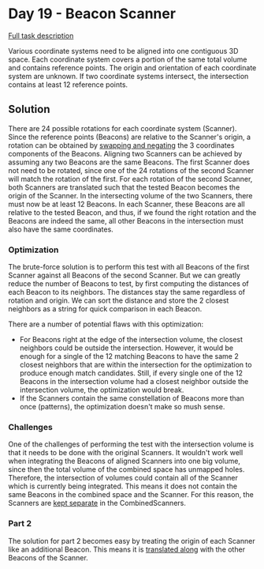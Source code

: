 # Day 19 - Beacon Scanner

[Full task description](https://adventofcode.com/2021/day/19)

Various coordinate systems need to be aligned into one contiguous 3D space.
Each coordinate system covers a portion of the same total volume and contains reference points.
The origin and orientation of each coordinate system are unknown.
If two coordinate systems intersect, the intersection contains at least 12 reference points. 

## Solution

There are 24 possible rotations for each coordinate system (Scanner).
Since the reference points (Beacons) are relative to the Scanner's origin, a rotation can be obtained by [swapping and negating](main.go#L25) the 3 coordinates components of the Beacons.
Aligning two Scanners can be achieved by assuming any two Beacons are the same Beacons.
The first Scanner does not need to be rotated, since one of the 24 rotations of the second Scanner will match the rotation of the first.
For each rotation of the second Scanner, both Scanners are translated such that the tested Beacon becomes the origin of the Scanner.
In the intersecting volume of the two Scanners, there must now be at least 12 Beacons.
In each Scanner, these Beacons are all relative to the tested Beacon, and thus, if we found the right rotation and the Beacons are indeed the same, all other Beacons in the intersection must also have the same coordinates.

### Optimization

The brute-force solution is to perform this test with all Beacons of the first Scanner against all Beacons of the second Scanner.
But we can greatly reduce the number of Beacons to test, by first computing the distances of each Beacon to its neighbors.
The distances stay the same regardless of rotation and origin.
We can sort the distance and store the 2 closest neighbors as a string for quick comparison in each Beacon.

There are a number of potential flaws with this optimization:

- For Beacons right at the edge of the intersection volume, the closest neighbors could be outside the intersection.
  However, it would be enough for a single of the 12 matching Beacons to have the same 2 closest neighbors that are within the intersection for the optimization to produce enough match candidates.
  Still, if every single one of the 12 Beacons in the intersection volume had a closest neighbor outside the intersection volume, the optimization would break. 
- If the Scanners contain the same constellation of Beacons more than once (patterns), the optimization doesn't make so mush sense.

### Challenges

One of the challenges of performing the test with the intersection volume is that it needs to be done with the original Scanners.
It wouldn't work well when integrating the Beacons of aligned Scanners into one big volume, since then the total volume of the combined space has unmapped holes.
Therefore, the intersection of volumes could contain all of the Scanner which is currently being integrated.
This means it does not contain the same Beacons in the combined space and the Scanner. 
For this reason, the Scanners are [kept separate](main.go#L200) in the CombinedScanners.

### Part 2

The solution for part 2 becomes easy by treating the origin of each Scanner like an additional Beacon.
This means it is [translated along](main.go#L144) with the other Beacons of the Scanner.
